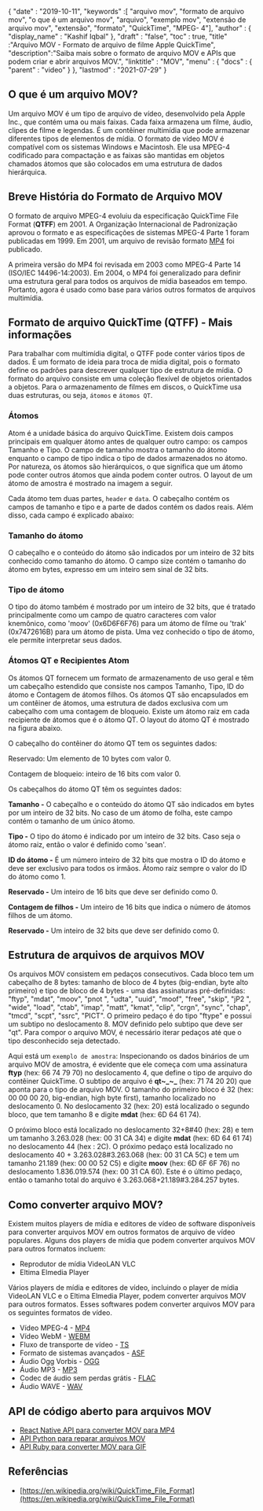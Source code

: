 {
  "date" : "2019-10-11",
  "keywords" :[ "arquivo mov", "formato de arquivo mov", "o que é um arquivo mov", "arquivo", "exemplo mov", "extensão de arquivo mov", "extensão", "formato", "QuickTime", "MPEG- 4"],
  "author" : {
    "display_name" : "Kashif Iqbal"
},
  "draft" : "false",
  "toc" : true,
  "title" :"Arquivo MOV - Formato de arquivo de filme Apple QuickTime",
  "description":"Saiba mais sobre o formato de arquivo MOV e APIs que podem criar e abrir arquivos MOV.",
  "linktitle" : "MOV",
  "menu" : {
    "docs" : {
      "parent" : "video"
}
},
  "lastmod" : "2021-07-29"
}

## O que é um arquivo MOV?

Um arquivo MOV é um tipo de arquivo de vídeo, desenvolvido pela Apple Inc., que contém uma ou mais faixas. Cada faixa armazena um filme, áudio, clipes de filme e legendas. É um contêiner multimídia que pode armazenar diferentes tipos de elementos de mídia. O formato de vídeo MOV é compatível com os sistemas Windows e Macintosh. Ele usa MPEG-4 codificado para compactação e as faixas são mantidas em objetos chamados átomos que são colocados em uma estrutura de dados hierárquica.

## Breve História do Formato de Arquivo MOV

O formato de arquivo MPEG-4 evoluiu da especificação QuickTime File Format (**QTFF**) em 2001. A Organização Internacional de Padronização aprovou o formato e as especificações de sistemas MPEG-4 Parte 1 foram publicadas em 1999. Em 2001, um arquivo de revisão formato [MP4](/pt/video/mp4/) foi publicado.

A primeira versão do MP4 foi revisada em 2003 como MPEG-4 Parte 14 (ISO/IEC 14496-14:2003). Em 2004, o MP4 foi generalizado para definir uma estrutura geral para todos os arquivos de mídia baseados em tempo. Portanto, agora é usado como base para vários outros formatos de arquivos multimídia.

## Formato de arquivo QuickTime (QTFF) - Mais informações

Para trabalhar com multimídia digital, o QTFF pode conter vários tipos de dados. É um formato de ideia para troca de mídia digital, pois o formato define os padrões para descrever qualquer tipo de estrutura de mídia. O formato do arquivo consiste em uma coleção flexível de objetos orientados a objetos. Para o armazenamento de filmes em discos, o QuickTime usa duas estruturas, ou seja, `átomos` e `átomos QT`.

### Átomos

Atom é a unidade básica do arquivo QuickTime. Existem dois campos principais em qualquer átomo antes de qualquer outro campo: os campos Tamanho e Tipo. O campo de tamanho mostra o tamanho do átomo enquanto o campo de tipo indica o tipo de dados armazenados no átomo. Por natureza, os átomos são hierárquicos, o que significa que um átomo pode conter outros átomos que ainda podem conter outros. O layout de um átomo de amostra é mostrado na imagem a seguir.

Cada átomo tem duas partes, `header` e `data`. O cabeçalho contém os campos de tamanho e tipo e a parte de dados contém os dados reais. Além disso, cada campo é explicado abaixo:

### Tamanho do átomo

O cabeçalho e o conteúdo do átomo são indicados por um inteiro de 32 bits conhecido como tamanho do átomo. O campo size contém o tamanho do átomo em bytes, expresso em um inteiro sem sinal de 32 bits.

### Tipo de átomo

O tipo do átomo também é mostrado por um inteiro de 32 bits, que é tratado principalmente como um campo de quatro caracteres com valor knemônico, como 'moov' (0x6D6F6F76) para um átomo de filme ou 'trak' (0x7472616B) para um átomo de pista. Uma vez conhecido o tipo de átomo, ele permite interpretar seus dados.

### Átomos QT e Recipientes Atom

Os átomos QT fornecem um formato de armazenamento de uso geral e têm um cabeçalho estendido que consiste nos campos Tamanho, Tipo, ID do átomo e Contagem de átomos filhos. Os átomos QT são encapsulados em um contêiner de átomos, uma estrutura de dados exclusiva com um cabeçalho com uma contagem de bloqueio. Existe um átomo raiz em cada recipiente de átomos que é o átomo QT. O layout do átomo QT é mostrado na figura abaixo.

O cabeçalho do contêiner do átomo QT tem os seguintes dados:

Reservado: Um elemento de 10 bytes com valor 0.

Contagem de bloqueio: inteiro de 16 bits com valor 0.

Os cabeçalhos do átomo QT têm os seguintes dados:

**Tamanho -** O cabeçalho e o conteúdo do átomo QT são indicados em bytes por um inteiro de 32 bits. No caso de um átomo de folha, este campo contém o tamanho de um único átomo.

**Tipo -** O tipo do átomo é indicado por um inteiro de 32 bits. Caso seja o átomo raiz, então o valor é definido como 'sean'.

**ID do átomo -** É um número inteiro de 32 bits que mostra o ID do átomo e deve ser exclusivo para todos os irmãos. Átomo raiz sempre o valor do ID do átomo como 1.

**Reservado -** Um inteiro de 16 bits que deve ser definido como 0.

**Contagem de filhos -** Um inteiro de 16 bits que indica o número de átomos filhos de um átomo.

**Reservado -** Um inteiro de 32 bits que deve ser definido como 0.

## Estrutura de arquivos de arquivos MOV

Os arquivos MOV consistem em pedaços consecutivos. Cada bloco tem um cabeçalho de 8 bytes: tamanho de bloco de 4 bytes (big-endian, byte alto primeiro) e tipo de bloco de 4 bytes - uma das assinaturas pré-definidas: "ftyp", "mdat", "moov", "pnot ", "udta", "uuid", "moof", "free", "skip", "jP2 ", "wide", "load", "ctab", "imap", "matt", "kmat", "clip", "crgn", "sync", "chap", "tmcd", "scpt", "ssrc", "PICT". O primeiro pedaço é do tipo "ftype" e possui um subtipo no deslocamento 8. MOV definido pelo subtipo que deve ser "qt". Para compor o arquivo MOV, é necessário iterar pedaços até que o tipo desconhecido seja detectado.

Aqui está um `exemplo de amostra`: Inspecionando os dados binários de um arquivo MOV de amostra, é evidente que ele começa com uma assinatura **ftyp** (hex: 66 74 79 70) no deslocamento 4, que define o tipo de arquivo do contêiner QuickTime. O subtipo de arquivo é **qt~_~_** (hex: 71 74 20 20) que aponta para o tipo de arquivo MOV. O tamanho do primeiro bloco é 32 (hex: 00 00 00 20, big-endian, high byte first), tamanho localizado no deslocamento 0. No deslocamento 32 (hex: 20) está localizado o segundo bloco, que tem tamanho 8 e digite **mdat** (hex: 6D 64 61 74).

O próximo bloco está localizado no deslocamento 32+8#40 (hex: 28) e tem um tamanho 3.263.028 (hex: 00 31 CA 34) e digite **mdat** (hex: 6D 64 61 74) no deslocamento 44 (hex : 2C). O próximo pedaço está localizado no deslocamento 40 + 3.263.028#3.263.068 (hex: 00 31 CA 5C) e tem um tamanho 21.189 (hex: 00 00 52 C5) e digite **moov** (hex: 6D 6F 6F 76) no deslocamento 1.836.019.574 (hex: 00 31 CA 60). Este é o último pedaço, então o tamanho total do arquivo é 3.263.068+21.189#3.284.257 bytes.

## Como converter arquivo MOV?

Existem muitos players de mídia e editores de vídeo de software disponíveis para converter arquivos MOV em outros formatos de arquivo de vídeo populares. Alguns dos players de mídia que podem converter arquivos MOV para outros formatos incluem:

* Reprodutor de mídia VideoLAN VLC
* Eltima Elmedia Player

Vários players de mídia e editores de vídeo, incluindo o player de mídia VideoLAN VLC e o Eltima Elmedia Player, podem converter arquivos MOV para outros formatos. Esses softwares podem converter arquivos MOV para os seguintes formatos de vídeo.

* Vídeo MPEG-4 - [MP4](/pt/video/mp4/)
* Vídeo WebM - [WEBM](/pt/video/webm/)
* Fluxo de transporte de vídeo - [TS](/pt/video/ts/)
* Formato de sistemas avançados - [ASF](/pt/video/ts/)
* Áudio Ogg Vorbis - [OGG](/pt/audio/ogg/)
* Áudio MP3 - [MP3](/pt/audio/mp3/)
* Codec de áudio sem perdas grátis - [FLAC](/pt/audio/flac/)
* Áudio WAVE - [WAV](/pt/audio/wav/)

## API de código aberto para arquivos MOV

* [React Native API para converter MOV para MP4](https://github.com/taltultc/react-native-mov-to-mp4)
* [API Python para reparar arquivos MOV](https://github.com/nrosenstein-stuff/movrepair)
* [API Ruby para converter MOV para GIF](https://github.com/skygroundmedia/convert-mov-to-gif)

## Referências

* [https://en.wikipedia.org/wiki/QuickTime_File_Format](https://en.wikipedia.org/wiki/QuickTime_File_Format)

